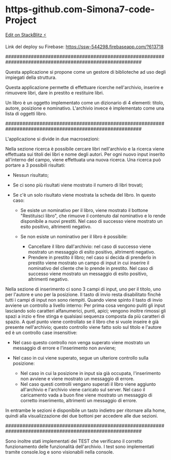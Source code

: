 # https-github.com-Simona7-code-Project

[Edit on StackBlitz ⚡️](https://stackblitz.com/edit/angular-tk7hbp)

Link del deploy su Firebase: https://ssw-544298.firebaseapp.com/?613718

########################################################################################################

Questa applicazione si propone come un gestore di biblioteche ad uso degli impiegati della struttura.

Questa applicazione permette di effettuare ricerche nell'archivio, inserire e rimuovere libri, dare in prestito e restituire libri. 

Un libro è un oggetto implementato come un dizionario di 4 elementi: titolo, autore, posizione e nominativo. L'archivio invece è implementato come una lista di oggetti libro.

########################################################################################################

L'applicazione si divide in due macrosezioni:

Nella sezione ricerca è possibile cercare libri nell'archivio e la ricerca viene effettuata sui titoli dei libri e nome degli autori.
Per ogni nuovo input inserito all'interno del campo, viene effettuata una nuova ricerca. Una ricerca può portare a 3 possibili risultati: 
- Nessun risultato;
- Se ci sono più risultati viene mostrato il numero di libri trovati;
- Se c'è un solo risultato viene mostrata la scheda del libro. In questo caso:

    - Se esiste un nominativo per il libro, viene mostrato il bottone "Restituisci libro", che rimuove il contenuto dal nominativo e lo rende disponibile a nuovi prestiti. Nel caso di successo viene mostrato un esito positivo, altrimenti negativo.
    - Se non esiste un nominativo per il libro è possibile:

      - Cancellare il libro dall'archivio: nel caso di successo viene mostrato un messaggio di esito positivo, altrimenti negativo.
      - Prendere in prestito il libro; nel caso si decida di prenderlo in prestito viene mostrato un campo di input in cui inserire il nominativo del cliente che lo prende in prestito. Nel caso di successo viene mostrato un messaggio di esito positivo, altrimenti negativo.


Nella sezione di inserimento ci sono 3 campi di input, uno per il titolo, uno per l'autore e uno per la posizione. Il tasto di invio resta disabilitato finchè tutti i campi di input non sono riempiti. Quando viene spinto il tasto di invio avviene un controllo a livello interno:
Per prima cosa vengono puliti gli input lasciando solo caratteri alfanumerici, punti, apici; vengono inoltre rimossi gli spazi a inzio e fine stinga e qualsiasi sequenza composta da più caratteri di spazio. 
A quel punto viene controllato se il libro che si vuole inseire è già presente nell'archivio; questo controllo viene fatto solo sul titolo e l'autore ed è un controllo case insensitive:
- Nel caso questo controllo non venga superato viene mostrato un messaggio di errore e l'inserimento non avviene; 
- Nel caso in cui viene superato, segue un ulteriore controllo sulla posizione:  

  - Nel caso in cui la posizione in input sia già occupata, l'inserimento non avviene e viene mostrato un messaggio di errore. 
  - Nel caso questi controlli vengano superati il libro viene aggiunto all'archivio e l'archivio viene caricato sul server. 
  Nel caso il caricamento vada a buon fine viene mostrato un messaggio di corretto inserimento, altrimenti un messaggio di errore.


In entrambe le sezioni è disponibile un tasto indietro per ritornare alla home, quindi alla visualizzazione dei due bottoni per accedere alle due sezioni.

########################################################################################################

Sono inoltre stati implementati dei TEST che verificano il corretto funzionamento delle funzionalità dell'archivio. I test sono implementati tramite console.log e sono visionabili nella console.